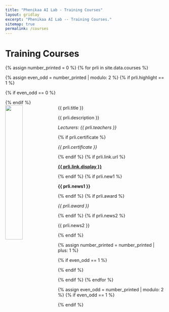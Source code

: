 ```yaml
---
title: "Phenikaa AI Lab - Training Courses"
layout: gridlay
excerpt: "Phenikaa AI Lab -- Training Courses."
sitemap: true
permalink: /courses
---
```



# Training Courses

{% assign number_printed = 0 %}
{% for prli in site.data.courses %}

{% assign even_odd = number_printed | modulo: 2 %}
{% if prli.highlight == 1 %}

{% if even_odd == 0 %}
<div class="row">
{% endif %}

<div class="col-sm-6 clearfix">
 <div class="well">
  <pubtit>{{ prli.title }}</pubtit>
  <img src="{{ site.url }}{{ site.baseurl }}/images/coursepic/{{ prli.image }}" class="img-responsive" width="33%" style="float: left" />
  <p>{{ prli.description }}</p>
  <p><em>Lecturers: {{ prli.teachers }}</em></p>
  {% if prli.certificate %}
  <p> <em> {{ prli.certificate }} </em> </p>
  {% endif %}
  {% if prli.link.url %}
  <p><strong><a href="{{ prli.link.url }}">{{ prli.link.display }}</a></strong></p>
  {% endif %}
  {% if prli.new1 %}
  <p class="text-danger"><strong> {{ prli.news1 }}</strong></p>
  {% endif %}
  {% if prli.award %}
  <p> <em> {{ prli.award }} </em> </p>
  {% endif %}
  {% if prli.news2 %}
  <p> {{ prli.news2 }} </p>
  {% endif %}
 </div>
</div>

{% assign number_printed = number_printed | plus: 1 %}

{% if even_odd == 1 %}
</div>
{% endif %}

{% endif %}
{% endfor %}

{% assign even_odd = number_printed | modulo: 2 %}
{% if even_odd == 1 %}
</div>
{% endif %}

<p> &nbsp; </p>
